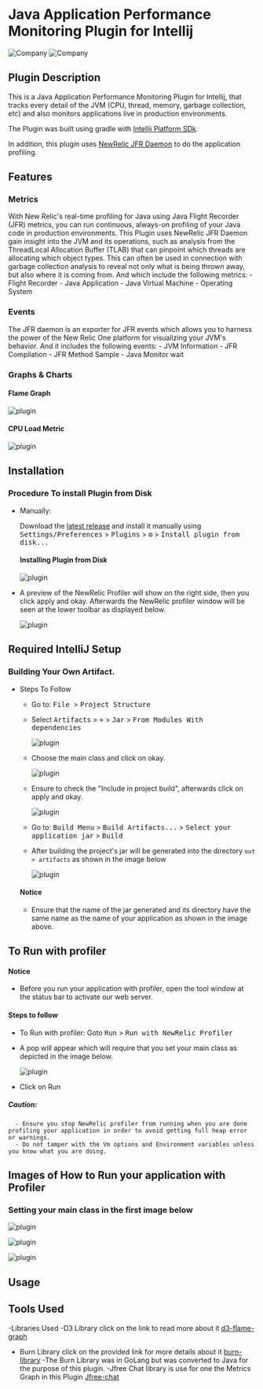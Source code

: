 # Java Application Performance Monitoring Plugin for Intellij
![Company](https://avatars.githubusercontent.com/u/21255133?s=200&v=4)
![Company](https://avatars.githubusercontent.com/u/31739?s=200&v=4)


[comment]: <> (![Build]&#40;https://github.com/turntabl/intellij-apm-plugin/workflows/Build/badge.svg&#41;)


<!-- Plugin description -->
## Plugin Description
 This is a Java Application Performance Monitoring Plugin for Intellij, that tracks every detail of the JVM (CPU, thread, memory, garbage collection, etc) and also monitors
applications live in production environments.

The Plugin was built using gradle with  [Intellij Platform SDk](https://plugins.jetbrains.com/docs/intellij/welcome.html).

In addition, this plugin uses [NewRelic JFR Daemon](https://github.com/newrelic/newrelic-jfr-core) to do the application profiling.

<!-- Plugin description end -->

## Features
### Metrics
With New Relic's real-time profiling for Java using Java Flight Recorder (JFR) metrics, you can run continuous, always-on profiling of your Java code in production environments.
This Plugin uses NewRelic JFR Daemon gain insight into the JVM and its operations, 
such as analysis from the ThreadLocal Allocation Buffer (TLAB) that can pinpoint which threads are allocating which object types. 
This can often be used in connection with garbage collection analysis to reveal not only what is being thrown away, but also where it is coming from.
And which include the following metrics: 
      - Flight Recorder
      - Java Application
      - Java Virtual Machine
      - Operating System
### Events
The JFR daemon is an exporter for JFR events which allows you to harness
the power of the New Relic One platform for visualizing your JVM's behavior.
And it includes the following events:
      - JVM Information
      - JFR Compilation
      - JFR Method Sample
      - Java Monitor wait
      
### Graphs & Charts
#### Flame Graph
![plugin](Images/flamegraph1.png)

#### CPU Load Metric
![plugin](Images/cpuLoadGraph.png)



## Installation
  ### Procedure To install Plugin from Disk
[comment]: <> (  <kbd>Install Plugin</kbd>)
[comment]: <> (- Using IDE built-in plugin system:)
[comment]: <> (<kbd>File from the Toolbar or Menu Bar</kbd> > <kbd>Settings/Plugins</kbd> )

[comment]: <> (  <kbd>select from the pop up menu</kbd> > <kbd>Install Plugin from Disk</kbd>)

[comment]: <> (  <kbd>Settings/Preferences</kbd> > <kbd>Plugins</kbd> > <kbd>Marketplace</kbd> > <kbd>Search for "intellij-plugin"</kbd> >)

- Manually:

  Download the [latest release](https://github.com/turntabl/intellij-apm-plugin/releases/latest) and install it manually using
  <kbd>Settings/Preferences</kbd> > <kbd>Plugins</kbd> > <kbd>⚙️</kbd> > <kbd>Install plugin from disk...</kbd>

  
  #### Installing Plugin from Disk  
  ![plugin](Images/plugin.png)
  
- A preview of the NewRelic Profiler will show on the right side, then you click apply and okay.
  Afterwards the NewRelic profiler window will be seen at the lower toolbar as displayed below.

  ![plugin](Images/newRelicProfiler.png)

## Required IntelliJ Setup
 ### Building Your Own Artifact.
- Steps To Follow
  - Go to:  <kbd>File </kbd> > <kbd>Project Structure </kbd>
  - Select <kbd>Artifacts</kbd> > <kbd>+</kbd> > <kbd>Jar</kbd> > <kbd>From Modules With dependencies</kbd>

    ![plugin](Images/artifacts-jar.png)
  - Choose the main class and click on okay.
    
    ![plugin](Images/selectMainClass.png)
  - Ensure to check the "Include in project build", afterwards click on apply and okay.
    
    ![plugin](Images/ensureBuild.png)     
  - Go to: <kbd>Build Menu</kbd> > <kbd>Build Artifacts...</kbd> > <kbd>Select your application jar</kbd> > <kbd>Build</kbd>
  - After building the project's jar will be generated into the directory `out > artifacts` as shown in the image below
    
    ![plugin](Images/out.png)
  
  #### Notice
  - Ensure that the name of the jar generated and its directory have the same name as the name of your application as shown in the image above.
  
## To Run with profiler
#### Notice
  - Before you run your application with profiler, open the tool window at the status bar to activate our web server.
#### Steps to follow
  - To Run with profiler: Goto <kbd>Run</kbd> > <kbd>Run with NewRelic Profiler</kbd>
  - A pop will appear which will require that you set your main class as depicted in the image below.
    
    ![plugin](Images/result3.png)
  - Click on Run
  ##### Caution: 
      - Ensure you stop NewRelic profiler from running when you are done profiling your application in order to avoid getting full heap error or warnings.
      - Do not tamper with the Vm options and Environment variables unless you know what you are doing.




  ## Images of How to Run your application with Profiler
### Setting your main class in the first image below



![plugin](Images/result1.png)

![plugin](Images/result2.png)

![plugin](Images/result4.png)


  
## Usage 
  

[comment]: <> (  - Goto <kbd>Run</kbd> > <kbd>Edit Configurations</kbd>)

[comment]: <> (  - In the pop up window, click on create new application)

[comment]: <> (  - Choose a name, Run on > Local Machine)

[comment]: <> (  - For the VM Options, enter this command  `-javaagent:./lib/jfr-daemon-1.2.0-SNAPSHOT.jar -jar ./lib/testProject.jar`)
  
[comment]: <> (### Working with different types of projects  )

[comment]: <> (- Pure Java Project)

[comment]: <> (    - Build project first)

[comment]: <> (    - Run the project default main first before you run with the plugin.)

[comment]: <> (- Gradle Projects)

[comment]: <> (  - Build project first)

[comment]: <> (  - Run the project default main first before you run with the plugin.)

[comment]: <> (  - For cases where a null pointer exception is thrown, kindly run the project default main again before running with profiler.)

[comment]: <> (- Maven Projects)

[comment]: <> (  - Build project first)

[comment]: <> (  - Run the project default main first before you run with the plugin.)

[comment]: <> (  - For cases where a null pointer exception is thrown, kindly run the project default main again before running with profiler.)

## Tools Used
-Libraries Used
  -D3 Library click on the link to read more about it [d3-flame-graph](https://github.com/spiermar/d3-flame-graph)
  - Burn Library click on the provided link for more details about it [burn-library](https://github.com/spiermar/burn)
    -The Burn Library was in GoLang but was converted to Java for the purpose of this plugin.
  -Jfree Chat library is use for one the Metrics Graph in this Plugin [Jfree-chat](https://www.jfree.org/jfreechart/)


